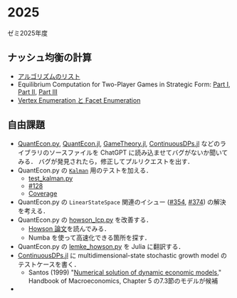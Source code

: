 # 2025
ゼミ2025年度

## ナッシュ均衡の計算
* [アルゴリズムのリスト](https://github.com/OyamaZemi/algorithms/tree/master/nash_equilibrium)
* Equilibrium Computation for Two-Player Games in Strategic Form:
  [Part I](https://www.oyama.e.u-tokyo.ac.jp/theory16/vonStengel07_1.pdf),
  [Part II](https://www.oyama.e.u-tokyo.ac.jp/theory16/vonStengel07_2.pdf),
  [Part III](https://www.oyama.e.u-tokyo.ac.jp/theory16/vonStengel07_3.pdf)
* [Vertex Enumeration と Facet Enumeration](HVrep.pdf)

## 自由課題
* [QuantEcon.py](https://github.com/QuantEcon/QuantEcon.py),
  [QuantEcon.jl](https://github.com/QuantEcon/QuantEcon.jl),
  [GameTheory.jl](https://github.com/QuantEcon/GameTheory.jl),
  [ContinuousDPs.jl](https://github.com/QuantEcon/ContinuousDPs.jl)
  などのライブラリのソースファイルを ChatGPT に読み込ませてバグがないか聞いてみる．
  バグが発見されたら，修正してプルリクエストを出す．
* QuantEcon.py の [`Kalman`](https://github.com/QuantEcon/QuantEcon.py/blob/main/quantecon/_kalman.py) 用のテストを加える．
  - [test_kalman.py](https://github.com/QuantEcon/QuantEcon.py/blob/main/quantecon/tests/test_kalman.py)
  - [#128](https://github.com/QuantEcon/QuantEcon.py/issues/128)
  - [Coverage](https://coveralls.io/builds/74588189/source?filename=quantecon%2F_kalman.py)
* QuantEcon.py の `LinearStateSpace` 関連のイシュー
  ([#354](https://github.com/QuantEcon/QuantEcon.py/issues/354), [#374](https://github.com/QuantEcon/QuantEcon.py/issues/374))
  の解決を考える．
* QuantEcon.py の [howson_lcp.py](https://github.com/QuantEcon/QuantEcon.py/blob/main/quantecon/game_theory/howson_lcp.py) を改善する．
  - [Howson 論文](https://www.jstor.org/stable/2634798)を読んでみる．
  - Numba を使って高速化できる箇所を探す．
* QuantEcon.py の [lemke_howson.py](https://github.com/QuantEcon/QuantEcon.py/blob/main/quantecon/game_theory/lemke_howson.py) を Julia に翻訳する．
* [ContinuousDPs.jl](https://github.com/QuantEcon/ContinuousDPs.jl) に
  multidimensional-state stochastic growth model のテストケースを書く．
  - Santos (1999)
    "[Numerical solution of dynamic economic models](https://www.sciencedirect.com/science/article/abs/pii/S1574004899010083),"
    Handbook of Macroeconomics, Chapter 5 の7.3節のモデルが候補
*
